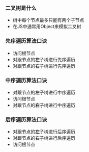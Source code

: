 ### 二叉树是什么

- 树中每个节点最多只能有两个子节点
- 在JS中通常用Object来模拟二叉树

### 先序遍历算法口诀

- 访问根节点
- 对跟节点的**左**子树进行先序遍历
- 对跟节点的**右**子树进行先序遍历

### 中序遍历算法口诀

- 对跟节点的**左**子树进行中序遍历
- 访问根节点
- 对跟节点的**右**子树进行中序遍历

### 后序遍历算法口诀

- 对跟节点的**左**子树进行后序遍历
- 对跟节点的**右**子树进行后序遍历
- 访问根节点